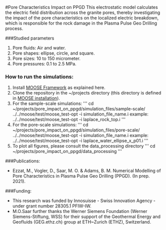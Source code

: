 #Pore Characteristics Impact on PPGD
This electrostatic model calculates the electric field distribution across the granite pores, thereby investigating the impact of the pore characteristics on the localized electric breakdown, which is responsible for the rock damage in the Plasma Pulse Geo Drilling process.

###Studied parameters
1. Pore fluids: Air and water.
2. Pore shapes: ellipse, circle, and square.
3. Pore sizes: 10 to 150 micrometer.
4. Pore pressures: 0.1 to 2.5 MPa.

### How to run the simulations:
1. Install [MOOSE Framework](https://mooseframework.inl.gov/getting_started/installation/index.html) as explained here.
2. Clone the repository in the ~/projects directory (this directory is defined in [MOOSE installation](https://mooseframework.inl.gov/getting_started/installation/index.html)).
3. For the sample-scale simulations:
'''
cd ~/projects/pore_impact_on_ppgd/simulation_files/sample-scale/
../../moose/test/moose_test-opt -i simulation_file_name.i
example: ../../moose/test/moose_test-opt -i laplace_rock_top.i
'''
4. For the pore-scale simulations:
'''
cd ~/projects/pore_impact_on_ppgd/simulation_files/pore-scale/
../../moose/test/moose_test-opt -i simulation_file_name.i
example: ../../moose/test/moose_test-opt -i laplace_water_ellipse_x_p01.i
'''
5. To plot all figures, please consult the data_processing directory
'''
cd ~/projects/pore_impact_on_ppgd/data_processing
'''

###Publications:
- Ezzat, M., Vogler, D., Saar, M. O. & Adams, B. M. Numerical Modelling of Pore Characteristics in Plasma Pulse Geo Drilling (PPGD). (In prep. 2021).

###Funding:
- This research was funded by Innosuisse - Swiss Innovation Agency - under grant number 28305.1 PFIW-IW.
- M.O.Saar further thanks the Werner Siemens Foundation (Werner Siemens-Stiftung, WSS) for their support of the Geothermal Energy and Geofluids (GEG.ethz.ch) group at ETH~Zurich (ETHZ), Switzerland.
